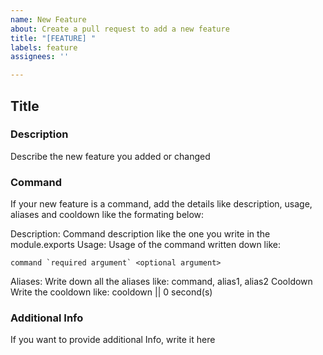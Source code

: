 ```yaml
---
name: New Feature
about: Create a pull request to add a new feature
title: "[FEATURE] "
labels: feature
assignees: ''

---
```


## **Title**

### **Description**

Describe the new feature you added or changed

### **Command**

If your new feature is a command, add the details like description, usage, aliases and cooldown like the formating below:

Description: Command description like the one you write in the module.exports
Usage: Usage of the command written down like:

```text
command `required argument` <optional argument>
```

Aliases: Write down all the aliases like: command, alias1, alias2
Cooldown Write the cooldown like: cooldown || 0 second(s)

### **Additional Info**

If you want to provide additional Info, write it here
